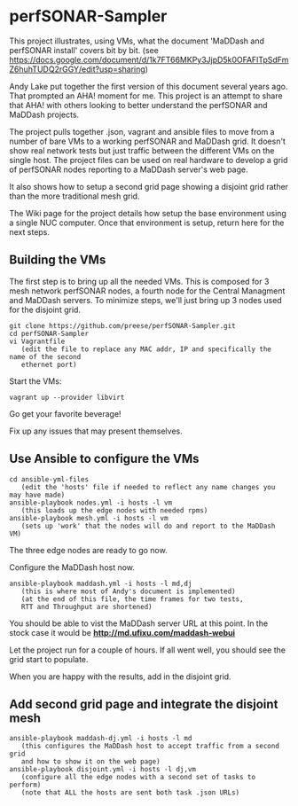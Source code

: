 # perfSONAR-Sampler
This project illustrates, using VMs, what the document 'MaDDash and perfSONAR install' covers bit by bit. (see https://docs.google.com/document/d/1k7FT66MKPy3JjpD5k0OFAFlTpSdFmZ6huhTUDQ2rGGY/edit?usp=sharing)

Andy Lake put together the first version of this document several years ago.  That prompted an AHA! moment for me.  This project is an attempt to share that AHA! with others looking to better understand the perfSONAR and MaDDash projects.

The project pulls together .json, vagrant and ansible files to move from a number of bare VMs to a working perfSONAR and MaDDash grid.  It doesn't show real network tests but just traffic between the different VMs on the single host.  The project files can be used on real hardware to develop a grid of perfSONAR nodes reporting to a MaDDash server's web page.

It also shows how to setup a second grid page showing a disjoint grid rather than the more traditional mesh grid.

The Wiki page for the project details how setup the base environment using a single NUC computer.  Once that environment is setup, return here for the next steps.

## Building the VMs
The first step is to bring up all the needed VMs.  This is composed for 3 mesh network perfSONAR nodes, a fourth node for the Central Managment and MaDDash servers.  To minimize steps, we'll just bring up 3 nodes used for the disjoint grid.
```
git clone https://github.com/preese/perfSONAR-Sampler.git
cd perfSONAR-Sampler
vi Vagrantfile
   (edit the file to replace any MAC addr, IP and specifically the name of the second
   ethernet port)
```

Start the VMs:
```
vagrant up --provider libvirt
```

Go get your favorite beverage!

Fix up any issues that may present themselves.

## Use Ansible to configure the VMs
```
cd ansible-yml-files
   (edit the 'hosts' file if needed to reflect any name changes you may have made)
ansible-playbook nodes.yml -i hosts -l vm
   (this loads up the edge nodes with needed rpms)
ansible-playbook mesh.yml -i hosts -l vm
   (sets up 'work' that the nodes will do and report to the MaDDash VM)
```

The three edge nodes are ready to go now.  

Configure the MaDDash host now.
```
ansible-playbook maddash.yml -i hosts -l md,dj
   (this is where most of Andy's document is implemented)
   (at the end of this file, the time frames for two tests, 
   RTT and Throughput are shortened)
```

You should be able to vist the MaDDash server URL at this point.  In the stock case it would be **http://md.ufixu.com/maddash-webui**

Let the project run for a couple of hours.   If all went well, you should see the grid start to populate.

When you are happy with the results, add in the disjoint grid.

## Add second grid page and integrate the disjoint mesh
```
ansible-playbook maddash-dj.yml -i hosts -l md
   (this configures the MaDDash host to accept traffic from a second grid 
   and how to show it on the web page)
ansible-playbook disjoint.yml -i hosts -l dj,vm
   (configure all the edge nodes with a second set of tasks to perform)
   (note that ALL the hosts are sent both task .json URLs)
```


